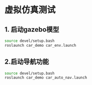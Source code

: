 # 虚拟仿真测试

## 1. 启动gazebo模型

```bash
source devel/setup.bash
roslaunch car_demo car_env.launch
```

## 2.启动导航功能

```bash
source devel/setup.bash
roslaunch car_demo car_auto_nav.launch
```

